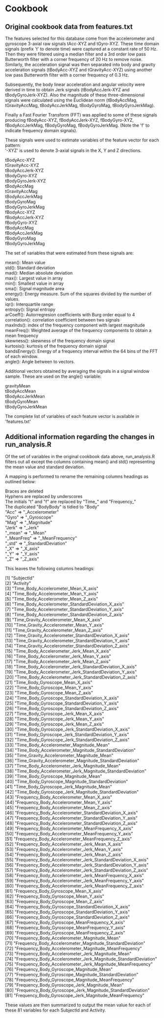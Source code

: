 # Cookbook

## Original cookbook data from features.txt

The features selected for this database come from the accelerometer and gyroscope 3-axial raw signals tAcc-XYZ and tGyro-XYZ. These time domain signals (prefix 't' to denote time) were captured at a constant rate of 50 Hz. Then they were filtered using a median filter and a 3rd order low pass Butterworth filter with a corner frequency of 20 Hz to remove noise. Similarly, the acceleration signal was then separated into body and gravity acceleration signals (tBodyAcc-XYZ and tGravityAcc-XYZ) using another low pass Butterworth filter with a corner frequency of 0.3 Hz. 

Subsequently, the body linear acceleration and angular velocity were derived in time to obtain Jerk signals (tBodyAccJerk-XYZ and tBodyGyroJerk-XYZ). Also the magnitude of these three-dimensional signals were calculated using the Euclidean norm (tBodyAccMag, tGravityAccMag, tBodyAccJerkMag, tBodyGyroMag, tBodyGyroJerkMag). 

Finally a Fast Fourier Transform (FFT) was applied to some of these signals producing fBodyAcc-XYZ, fBodyAccJerk-XYZ, fBodyGyro-XYZ, fBodyAccJerkMag, fBodyGyroMag, fBodyGyroJerkMag. (Note the 'f' to indicate frequency domain signals). 

These signals were used to estimate variables of the feature vector for each pattern:  
'-XYZ' is used to denote 3-axial signals in the X, Y and Z directions.

tBodyAcc-XYZ  
tGravityAcc-XYZ  
tBodyAccJerk-XYZ  
tBodyGyro-XYZ  
tBodyGyroJerk-XYZ  
tBodyAccMag  
tGravityAccMag  
tBodyAccJerkMag  
tBodyGyroMag  
tBodyGyroJerkMag  
fBodyAcc-XYZ  
fBodyAccJerk-XYZ  
fBodyGyro-XYZ  
fBodyAccMag  
fBodyAccJerkMag  
fBodyGyroMag  
fBodyGyroJerkMag  

The set of variables that were estimated from these signals are: 

mean(): Mean value  
std(): Standard deviation  
mad(): Median absolute deviation   
max(): Largest value in array  
min(): Smallest value in array  
sma(): Signal magnitude area  
energy(): Energy measure. Sum of the squares divided by the number of values.   
iqr(): Interquartile range   
entropy(): Signal entropy  
arCoeff(): Autorregresion coefficients with Burg order equal to 4  
correlation(): correlation coefficient between two signals  
maxInds(): index of the frequency component with largest magnitude  
meanFreq(): Weighted average of the frequency components to obtain a mean frequency  
skewness(): skewness of the frequency domain signal   
kurtosis(): kurtosis of the frequency domain signal  
bandsEnergy(): Energy of a frequency interval within the 64 bins of the FFT of each window.  
angle(): Angle between to vectors.  

Additional vectors obtained by averaging the signals in a signal window sample. These are used on the angle() variable:

gravityMean  
tBodyAccMean  
tBodyAccJerkMean  
tBodyGyroMean  
tBodyGyroJerkMean  

The complete list of variables of each feature vector is available in 'features.txt'

## Additional information regarding the changes in run_analysis.R

Of the set of variables in the original cookbook data above, run_analysis.R filters out all except the columns containing mean() and std() representing the mean value and standard deviation.

A mapping is performed to rename the remaining columns headings as outlined below:

Braces are deleted  
Hyphens are replaced by underscores  
The initials "t" and "f" are replaced by "Time_" and "Frequency_"  
The duplicated "BodyBody" is tidied to "Body"  
"Acc" => "_Accelerometer"  
"Gyro" => "_Gyroscope"  
"Mag" => "_Magnitude"  
"Jerk" => "_Jerk"  
"_mean" => "_Mean"  
"_MeanFreq" => "_MeanFrequency"  
"_std" => "_StandardDeviation"  
"_X" => "_X_axis"  
"_Y" => "_Y_axis"  
"_Z" => "_Z_axis"  

This leaves the following columns headings:

 [1] "SubjectId"                                                    
 [2] "Activity"                                                     
 [3] "Time_Body_Accelerometer_Mean_X_axis"                          
 [4] "Time_Body_Accelerometer_Mean_Y_axis"                          
 [5] "Time_Body_Accelerometer_Mean_Z_axis"                          
 [6] "Time_Body_Accelerometer_StandardDeviation_X_axis"             
 [7] "Time_Body_Accelerometer_StandardDeviation_Y_axis"             
 [8] "Time_Body_Accelerometer_StandardDeviation_Z_axis"             
 [9] "Time_Gravity_Accelerometer_Mean_X_axis"                       
[10] "Time_Gravity_Accelerometer_Mean_Y_axis"                       
[11] "Time_Gravity_Accelerometer_Mean_Z_axis"                       
[12] "Time_Gravity_Accelerometer_StandardDeviation_X_axis"          
[13] "Time_Gravity_Accelerometer_StandardDeviation_Y_axis"          
[14] "Time_Gravity_Accelerometer_StandardDeviation_Z_axis"          
[15] "Time_Body_Accelerometer_Jerk_Mean_X_axis"                     
[16] "Time_Body_Accelerometer_Jerk_Mean_Y_axis"                     
[17] "Time_Body_Accelerometer_Jerk_Mean_Z_axis"                     
[18] "Time_Body_Accelerometer_Jerk_StandardDeviation_X_axis"        
[19] "Time_Body_Accelerometer_Jerk_StandardDeviation_Y_axis"        
[20] "Time_Body_Accelerometer_Jerk_StandardDeviation_Z_axis"        
[21] "Time_Body_Gyroscope_Mean_X_axis"                              
[22] "Time_Body_Gyroscope_Mean_Y_axis"                              
[23] "Time_Body_Gyroscope_Mean_Z_axis"                              
[24] "Time_Body_Gyroscope_StandardDeviation_X_axis"                 
[25] "Time_Body_Gyroscope_StandardDeviation_Y_axis"                 
[26] "Time_Body_Gyroscope_StandardDeviation_Z_axis"                 
[27] "Time_Body_Gyroscope_Jerk_Mean_X_axis"                         
[28] "Time_Body_Gyroscope_Jerk_Mean_Y_axis"                         
[29] "Time_Body_Gyroscope_Jerk_Mean_Z_axis"                         
[30] "Time_Body_Gyroscope_Jerk_StandardDeviation_X_axis"            
[31] "Time_Body_Gyroscope_Jerk_StandardDeviation_Y_axis"            
[32] "Time_Body_Gyroscope_Jerk_StandardDeviation_Z_axis"            
[33] "Time_Body_Accelerometer_Magnitude_Mean"                       
[34] "Time_Body_Accelerometer_Magnitude_StandardDeviation"          
[35] "Time_Gravity_Accelerometer_Magnitude_Mean"                    
[36] "Time_Gravity_Accelerometer_Magnitude_StandardDeviation"       
[37] "Time_Body_Accelerometer_Jerk_Magnitude_Mean"                  
[38] "Time_Body_Accelerometer_Jerk_Magnitude_StandardDeviation"     
[39] "Time_Body_Gyroscope_Magnitude_Mean"                           
[40] "Time_Body_Gyroscope_Magnitude_StandardDeviation"              
[41] "Time_Body_Gyroscope_Jerk_Magnitude_Mean"                      
[42] "Time_Body_Gyroscope_Jerk_Magnitude_StandardDeviation"         
[43] "Frequency_Body_Accelerometer_Mean_X_axis"                     
[44] "Frequency_Body_Accelerometer_Mean_Y_axis"                     
[45] "Frequency_Body_Accelerometer_Mean_Z_axis"                     
[46] "Frequency_Body_Accelerometer_StandardDeviation_X_axis"        
[47] "Frequency_Body_Accelerometer_StandardDeviation_Y_axis"        
[48] "Frequency_Body_Accelerometer_StandardDeviation_Z_axis"        
[49] "Frequency_Body_Accelerometer_MeanFrequency_X_axis"            
[50] "Frequency_Body_Accelerometer_MeanFrequency_Y_axis"            
[51] "Frequency_Body_Accelerometer_MeanFrequency_Z_axis"            
[52] "Frequency_Body_Accelerometer_Jerk_Mean_X_axis"                
[53] "Frequency_Body_Accelerometer_Jerk_Mean_Y_axis"                
[54] "Frequency_Body_Accelerometer_Jerk_Mean_Z_axis"                
[55] "Frequency_Body_Accelerometer_Jerk_StandardDeviation_X_axis"   
[56] "Frequency_Body_Accelerometer_Jerk_StandardDeviation_Y_axis"   
[57] "Frequency_Body_Accelerometer_Jerk_StandardDeviation_Z_axis"   
[58] "Frequency_Body_Accelerometer_Jerk_MeanFrequency_X_axis"       
[59] "Frequency_Body_Accelerometer_Jerk_MeanFrequency_Y_axis"       
[60] "Frequency_Body_Accelerometer_Jerk_MeanFrequency_Z_axis"       
[61] "Frequency_Body_Gyroscope_Mean_X_axis"                         
[62] "Frequency_Body_Gyroscope_Mean_Y_axis"                         
[63] "Frequency_Body_Gyroscope_Mean_Z_axis"                         
[64] "Frequency_Body_Gyroscope_StandardDeviation_X_axis"            
[65] "Frequency_Body_Gyroscope_StandardDeviation_Y_axis"            
[66] "Frequency_Body_Gyroscope_StandardDeviation_Z_axis"            
[67] "Frequency_Body_Gyroscope_MeanFrequency_X_axis"                
[68] "Frequency_Body_Gyroscope_MeanFrequency_Y_axis"                
[69] "Frequency_Body_Gyroscope_MeanFrequency_Z_axis"                
[70] "Frequency_Body_Accelerometer_Magnitude_Mean"                  
[71] "Frequency_Body_Accelerometer_Magnitude_StandardDeviation"     
[72] "Frequency_Body_Accelerometer_Magnitude_MeanFrequency"         
[73] "Frequency_Body_Accelerometer_Jerk_Magnitude_Mean"             
[74] "Frequency_Body_Accelerometer_Jerk_Magnitude_StandardDeviation"  
[75] "Frequency_Body_Accelerometer_Jerk_Magnitude_MeanFrequency"    
[76] "Frequency_Body_Gyroscope_Magnitude_Mean"                      
[77] "Frequency_Body_Gyroscope_Magnitude_StandardDeviation"         
[78] "Frequency_Body_Gyroscope_Magnitude_MeanFrequency"             
[79] "Frequency_Body_Gyroscope_Jerk_Magnitude_Mean"                 
[80] "Frequency_Body_Gyroscope_Jerk_Magnitude_StandardDeviation"    
[81] "Frequency_Body_Gyroscope_Jerk_Magnitude_MeanFrequency"

These values are then summarized to output the mean value for each of these 81 variables for each SubjectId and Activity.